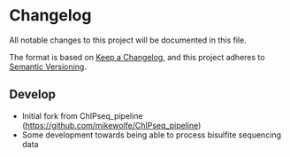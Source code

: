 # Changelog

All notable changes to this project will be documented in this file.

The format is based on [Keep a Changelog](https://keepachangelog.com/en/1.0.0/),
and this project adheres to [Semantic Versioning](https://semver.org/spec/v2.0.0.html).

## Develop

- Initial fork from ChIPseq_pipeline (https://github.com/mikewolfe/ChIPseq_pipeline)
- Some development towards being able to process bisulfite sequencing data
